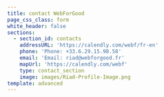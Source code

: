 ```yaml
---
title: contact WebForGood
page_css_class: form
white_header: false
sections:
  - section_id: contacts
    addressURL: 'https://calendly.com/webf/fr-en'
    phone: 'Phone: +33.6.29.15.98.58'
    email: 'Email: riad@webforgood.fr'
    mapUrl: 'https://calendly.com/webf'
    type: contact_section
    image: images/Riad-Profile-Image.png
template: advanced
---
```

